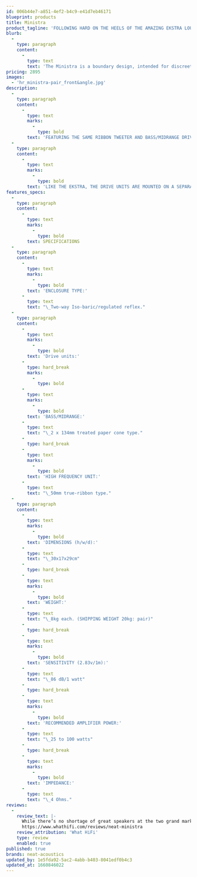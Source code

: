```yaml
---
id: 006b44e7-a851-4ef2-b4c9-e41d7eb46171
blueprint: products
title: Ministra
product_tagline: 'FOLLOWING HARD ON THE HEELS OF THE AMAZING EKSTRA LOUDSPEAKER, FOLLOWS THE BOOKSHELF VERSION, THE MINISTRA.'
blurb:
  -
    type: paragraph
    content:
      -
        type: text
        text: 'The Ministra is a boundary design, intended for discreet close-to-wall placement. The presentation is typically Neat; musically engaging, with a generous soundstage and tremendous agility. Bass is surprisingly well extended, displaying the same levels of control shown with other Neat iso-baric designs.'
pricing: 2895
images:
  - 'hr_ministra-pair_front&angle.jpg'
description:
  -
    type: paragraph
    content:
      -
        type: text
        marks:
          -
            type: bold
        text: 'FEATURING THE SAME RIBBON TWEETER AND BASS/MIDRANGE DRIVE UNITS AS THE EKSTRA, THE MINISTRA IS AN EXTREMELY COMPACT ISO-BARIC MODEL.'
  -
    type: paragraph
    content:
      -
        type: text
        marks:
          -
            type: bold
        text: 'LIKE THE EKSTRA, THE DRIVE UNITS ARE MOUNTED ON A SEPARATE BAFFLE ATTACHED TO THE MAIN ENCLOSURE VIA A POLYETHYLENE MEMBRANE, ENSURING VERY LOW COLOURATION.'
features_specs:
  -
    type: paragraph
    content:
      -
        type: text
        marks:
          -
            type: bold
        text: SPECIFICATIONS
  -
    type: paragraph
    content:
      -
        type: text
        marks:
          -
            type: bold
        text: 'ENCLOSURE TYPE:'
      -
        type: text
        text: "\_Two-way Iso-baric/regulated reflex."
  -
    type: paragraph
    content:
      -
        type: text
        marks:
          -
            type: bold
        text: 'Drive units:'
      -
        type: hard_break
        marks:
          -
            type: bold
      -
        type: text
        marks:
          -
            type: bold
        text: 'BASS/MIDRANGE:'
      -
        type: text
        text: "\_2 x 134mm treated paper cone type."
      -
        type: hard_break
      -
        type: text
        marks:
          -
            type: bold
        text: 'HIGH FREQUENCY UNIT:'
      -
        type: text
        text: "\_50mm true-ribbon type."
  -
    type: paragraph
    content:
      -
        type: text
        marks:
          -
            type: bold
        text: 'DIMENSIONS (h/w/d):'
      -
        type: text
        text: "\_30x17x29cm"
      -
        type: hard_break
      -
        type: text
        marks:
          -
            type: bold
        text: 'WEIGHT:'
      -
        type: text
        text: "\_8kg each. (SHIPPING WEIGHT 20kg: pair)"
      -
        type: hard_break
      -
        type: text
        marks:
          -
            type: bold
        text: 'SENSITIVITY (2.83v/1m):'
      -
        type: text
        text: "\_86 dB/1 watt"
      -
        type: hard_break
      -
        type: text
        marks:
          -
            type: bold
        text: 'RECOMMENDED AMPLIFIER POWER:'
      -
        type: text
        text: "\_25 to 100 watts"
      -
        type: hard_break
      -
        type: text
        marks:
          -
            type: bold
        text: 'IMPEDANCE:'
      -
        type: text
        text: "\_4 Ohms."
reviews:
  -
    review_text: |-
      While there’s no shortage of great speakers at the two grand mark, if you need something that sounds best close to a wall, you’ll still struggle. That’s where Neat’s Ministras come in. They’re specifically designed to do that job, with a suggested initial placement of just 20cm into the room.
      https://www.whathifi.com/reviews/neat-ministra
    review_attribution: 'What HiFi'
    type: review
    enabled: true
published: true
brands: neat-acoustics
updated_by: 1e5fda92-5ac2-4abb-b403-8041edf0b4c3
updated_at: 1660846022
---
```

